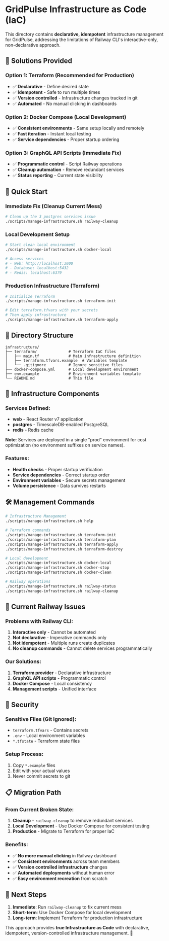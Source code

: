 # GridPulse Infrastructure as Code (IaC)

This directory contains **declarative, idempotent** infrastructure management for GridPulse, addressing the limitations of Railway CLI's interactive-only, non-declarative approach.

## 🎯 **Solutions Provided**

### **Option 1: Terraform (Recommended for Production)**
- ✅ **Declarative** - Define desired state
- ✅ **Idempotent** - Safe to run multiple times  
- ✅ **Version controlled** - Infrastructure changes tracked in git
- ✅ **Automated** - No manual clicking in dashboards

### **Option 2: Docker Compose (Local Development)**
- ✅ **Consistent environments** - Same setup locally and remotely
- ✅ **Fast iteration** - Instant local testing
- ✅ **Service dependencies** - Proper startup ordering

### **Option 3: GraphQL API Scripts (Immediate Fix)**
- ✅ **Programmatic control** - Script Railway operations
- ✅ **Cleanup automation** - Remove redundant services
- ✅ **Status reporting** - Current state visibility

## 🚀 **Quick Start**

### **Immediate Fix (Cleanup Current Mess)**
```bash
# Clean up the 3 postgres services issue
./scripts/manage-infrastructure.sh railway-cleanup
```

### **Local Development Setup**
```bash
# Start clean local environment
./scripts/manage-infrastructure.sh docker-local

# Access services
# - Web: http://localhost:3000
# - Database: localhost:5432  
# - Redis: localhost:6379
```

### **Production Infrastructure (Terraform)**
```bash
# Initialize Terraform
./scripts/manage-infrastructure.sh terraform-init

# Edit terraform.tfvars with your secrets
# Then apply infrastructure
./scripts/manage-infrastructure.sh terraform-apply
```

## 📁 **Directory Structure**

```
infrastructure/
├── terraform/              # Terraform IaC files
│   ├── main.tf             # Main infrastructure definition
│   ├── terraform.tfvars.example  # Variables template
│   └── .gitignore          # Ignore sensitive files
├── docker-compose.yml      # Local development environment
├── env.example             # Environment variables template
└── README.md               # This file
```

## 🔧 **Infrastructure Components**

### **Services Defined:**
- **web** - React Router v7 application
- **postgres** - TimescaleDB-enabled PostgreSQL  
- **redis** - Redis cache

**Note**: Services are deployed in a single "prod" environment for cost optimization (no environment suffixes on service names).

### **Features:**
- **Health checks** - Proper startup verification
- **Service dependencies** - Correct startup order
- **Environment variables** - Secure secrets management
- **Volume persistence** - Data survives restarts

## 🛠️ **Management Commands**

```bash
# Infrastructure Management
./scripts/manage-infrastructure.sh help

# Terraform commands
./scripts/manage-infrastructure.sh terraform-init
./scripts/manage-infrastructure.sh terraform-plan
./scripts/manage-infrastructure.sh terraform-apply
./scripts/manage-infrastructure.sh terraform-destroy

# Local development
./scripts/manage-infrastructure.sh docker-local
./scripts/manage-infrastructure.sh docker-stop
./scripts/manage-infrastructure.sh docker-clean

# Railway operations
./scripts/manage-infrastructure.sh railway-status
./scripts/manage-infrastructure.sh railway-cleanup
```

## 🚨 **Current Railway Issues**

### **Problems with Railway CLI:**
1. **Interactive only** - Cannot be automated
2. **Not declarative** - Imperative commands only  
3. **Not idempotent** - Multiple runs create duplicates
4. **No cleanup commands** - Cannot delete services programmatically

### **Our Solutions:**
1. **Terraform provider** - Declarative infrastructure
2. **GraphQL API scripts** - Programmatic control
3. **Docker Compose** - Local consistency
4. **Management scripts** - Unified interface

## 🔐 **Security**

### **Sensitive Files (Git Ignored):**
- `terraform.tfvars` - Contains secrets
- `.env` - Local environment variables
- `*.tfstate` - Terraform state files

### **Setup Process:**
1. Copy `*.example` files
2. Edit with your actual values
3. Never commit secrets to git

## 📋 **Migration Path**

### **From Current Broken State:**
1. **Cleanup** - `railway-cleanup` to remove redundant services
2. **Local Development** - Use Docker Compose for consistent testing
3. **Production** - Migrate to Terraform for proper IaC

### **Benefits:**
- ✅ **No more manual clicking** in Railway dashboard
- ✅ **Consistent environments** across team members
- ✅ **Version controlled infrastructure** changes
- ✅ **Automated deployments** without human error
- ✅ **Easy environment recreation** from scratch

## 🎯 **Next Steps**

1. **Immediate**: Run `railway-cleanup` to fix current mess
2. **Short-term**: Use Docker Compose for local development  
3. **Long-term**: Implement Terraform for production infrastructure

This approach provides **true Infrastructure as Code** with declarative, idempotent, version-controlled infrastructure management. 🚀
